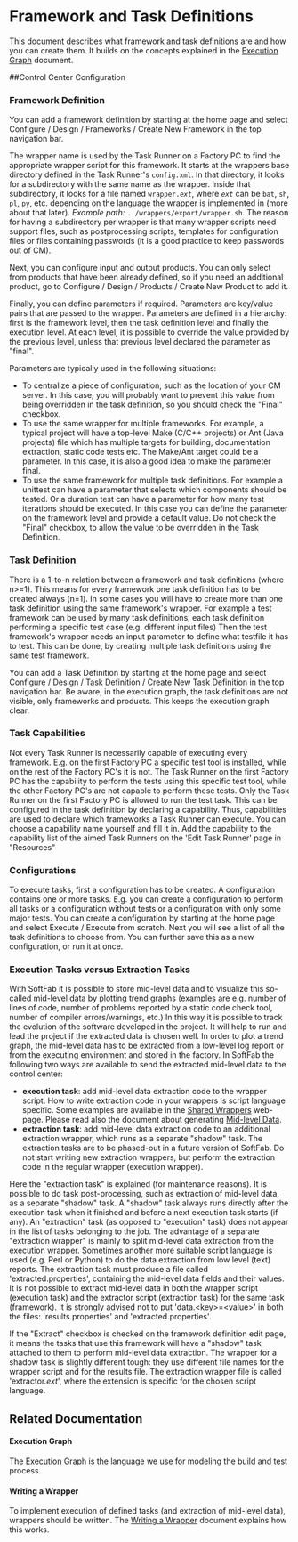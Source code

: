 # Framework and Task Definitions

This document describes what framework and task definitions are and how you can create them. It builds on the concepts explained in the [Execution Graph](/introduction/execution_graph/) document.

##Control Center Configuration

### Framework Definition<a id=frameworkdef></a>

You can add a framework definition by starting at the home page and select Configure / Design / Frameworks / Create New Framework in the top navigation bar.

The wrapper name is used by the Task Runner on a Factory PC to find the appropriate wrapper script for this framework. It starts at the wrappers base directory defined in the Task Runner's `config.xml`. In that directory, it looks for a subdirectory with the same name as the wrapper. Inside that subdirectory, it looks for a file named <code>wrapper.<i>ext</i></code>, where <code><i>ext</i></code> can be `bat`, `sh`, `pl`, `py`, etc. depending on the language the wrapper is implemented in (more about that later). _Example path:_ `../wrappers/export/wrapper.sh`. The reason for having a subdirectory per wrapper is that many wrapper scripts need support files, such as postprocessing scripts, templates for configuration files or files containing passwords (it is a good practice to keep passwords out of CM).

Next, you can configure input and output products. You can only select from products that have been already defined, so if you need an additional product, go to Configure / Design / Products / Create New Product to add it.

Finally, you can define parameters if required. Parameters are key/value pairs that are passed to the wrapper. Parameters are defined in a hierarchy: first is the framework level, then the task definition level and finally the execution level. At each level, it is possible to override the value provided by the previous level, unless that previous level declared the parameter as "final".

Parameters are typically used in the following situations:

*   To centralize a piece of configuration, such as the location of your CM server. In this case, you will probably want to prevent this value from being overridden in the task definition, so you should check the "Final" checkbox.
*   To use the same wrapper for multiple frameworks. For example, a typical project will have a top-level Make (C/C++ projects) or Ant (Java projects) file which has multiple targets for building, documentation extraction, static code tests etc. The Make/Ant target could be a parameter. In this case, it is also a good idea to make the parameter final.
*   To use the same framework for multiple task definitions. For example a unittest can have a parameter that selects which components should be tested. Or a duration test can have a parameter for how many test iterations should be executed. In this case you can define the parameter on the framework level and provide a default value. Do not check the "Final" checkbox, to allow the value to be overridden in the Task Definition.

### Task Definition

There is a 1-to-n relation between a framework and task definitions (where n\>=1). This means for every framework one task definition has to be created always (n=1). In some cases you will have to create more than one task definition using the same framework's wrapper. For example a test framework can be used by many task definitions, each task definition performing a specific test case (e.g. different input files) Then the test framework's wrapper needs an input parameter to define what testfile it has to test. This can be done, by creating multiple task definitions using the same test framework.

You can add a Task Definition by starting at the home page and select Configure / Design / Task Definition / Create New Task Definition in the top navigation bar. Be aware, in the execution graph, the task definitions are not visible, only frameworks and products. This keeps the execution graph clear.

### Task Capabilities

Not every Task Runner is necessarily capable of executing every framework. E.g. on the first Factory PC a specific test tool is installed, while on the rest of the Factory PC's it is not. The Task Runner on the first Factory PC has the capability to perform the tests using this specific test tool, while the other Factory PC's are not capable to perform these tests. Only the Task Runner on the first Factory PC is allowed to run the test task. This can be configured in the task definition by declaring a capability. Thus, capabilities are used to declare which frameworks a Task Runner can execute. You can choose a capability name yourself and fill it in. Add the capability to the capability list of the aimed Task Runners on the 'Edit Task Runner' page in "Resources"

### Configurations

To execute tasks, first a configuration has to be created. A configuration contains one or more tasks. E.g. you can create a configuration to perform all tasks or a configuration without tests or a configuration with only some major tests. You can create a configuration by starting at the home page and select Execute / Execute from scratch. Next you will see a list of all the task definitions to choose from. You can further save this as a new configuration, or run it at once.

### Execution Tasks versus Extraction Tasks<a id=extract></a>

With SoftFab it is possible to store mid-level data and to visualize this so-called mid-level data by plotting trend graphs (examples are e.g. number of lines of code, number of problems reported by a static code check tool, number of compiler errors/warnings, etc.) In this way it is possible to track the evolution of the software developed in the project. It will help to run and lead the project if the extracted data is chosen well. In order to plot a trend graph, the mid-level data has to be extracted from a low-level log report or from the executing environment and stored in the factory. In SoftFab the following two ways are available to send the extracted mid-level data to the control center:

*   **execution task**: add mid-level data extraction code to the wrapper script. How to write extraction code in your wrappers is script language specific. Some examples are available in the [Shared Wrappers](/installation/wrappers/shared_wrappers) web-page. Please read also the document about generating [Mid-level Data](/introduction/mid_level_data/).
*   **extraction task**: add mid-level data extraction code to an additional extraction wrapper, which runs as a separate "shadow" task. The extraction tasks are to be phased-out in a future version of SoftFab. Do not start writing new extraction wrappers, but perform the extraction code in the regular wrapper (execution wrapper).

Here the "extraction task" is explained (for maintenance reasons). It is possible to do task post-processing, such as extraction of mid-level data, as a separate "shadow" task. A "shadow" task always runs directly after the execution task when it finished and before a next execution task starts (if any). An "extraction" task (as opposed to "execution" task) does not appear in the list of tasks belonging to the job. The advantage of a separate "extraction wrapper" is mainly to split mid-level data extraction from the execution wrapper. Sometimes another more suitable script language is used (e.g. Perl or Python) to do the data extraction from low level (text) reports. The extraction task must produce a file called 'extracted.properties', containing the mid-level data fields and their values. It is not possible to extract mid-level data in both the wrapper script (execution task) and the extractor script (extraction task) for the same task (framework). It is strongly advised not to put 'data.<key\>=<value\>' in both the files: 'results.properties' and 'extracted.properties'.

If the "Extract" checkbox is checked on the framework definition edit page, it means the tasks that use this framework will have a "shadow" task attached to them to perform mid-level data extraction. The wrapper for a shadow task is slightly different tough: they use different file names for the wrapper script and for the results file. The extraction wrapper file is called 'extractor._ext_', where the extension is specific for the chosen script language.

## Related Documentation
#### Execution Graph
The [Execution Graph](/introduction/execution_graph/) is the language we use for modeling the build and test process.

#### Writing a Wrapper
To implement execution of defined tasks (and extraction of mid-level data), wrappers should be written. The [Writing a Wrapper](/installation/wrappers/writing_a_wrapper/) document explains how this works.
